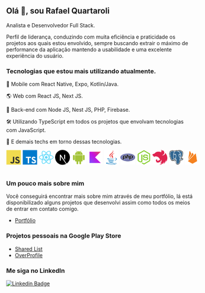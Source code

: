 ## Olá 👋, sou Rafael Quartaroli

Analista e Desenvolvedor Full Stack.

Perfil de liderança, conduzindo com muita eficiência e praticidade os projetos aos quais estou envolvido, sempre buscando extrair o máximo de performance da aplicação mantendo a usabilidade e uma excelente experiência do usuário.

### Tecnologias que estou mais utilizando atualmente.
<p>
📲 Mobile com React Native, Expo, Kotlin/Java.
</p>
<p>
🌎 Web com React JS, Next JS.
</p>
<p>
📡 Back-end com Node JS, Nest JS, PHP, Firebase.
</p>
<p>
🛠️ Utilizando TypeScript em todos os projetos que envolvam tecnologias com JavaScript.
</p>
<p>
🧰 E demais techs em torno dessas tecnologias.
</p> 

<div style="display: flex;">
<img width="40" height="40" src="https://raw.githubusercontent.com/devicons/devicon/master/icons/javascript/javascript-original.svg">
  &nbsp;
<img width="40" height="40" src="https://raw.githubusercontent.com/devicons/devicon/master/icons/typescript/typescript-original.svg">
  &nbsp;
<img width="40" height="40" src="https://raw.githubusercontent.com/devicons/devicon/master/icons/react/react-original.svg">
  &nbsp;
<img width="40" height="40" src="https://raw.githubusercontent.com/devicons/devicon/master/icons/nextjs/nextjs-original.svg">
  &nbsp;
<img width="40" height="40" src="https://raw.githubusercontent.com/devicons/devicon/master/icons/android/android-original.svg">
  &nbsp;
<img width="40" height="40" src="https://raw.githubusercontent.com/devicons/devicon/master/icons/kotlin/kotlin-original.svg">
  &nbsp;
<img width="40" height="40" src="https://raw.githubusercontent.com/devicons/devicon/master/icons/java/java-original.svg">
  &nbsp;
<img width="40" height="40" src="https://raw.githubusercontent.com/devicons/devicon/master/icons/php/php-original.svg">
  &nbsp;
<img width="40" height="40" src="https://raw.githubusercontent.com/devicons/devicon/master/icons/nodejs/nodejs-original.svg">
  &nbsp;
<img width="40" height="40" src="https://raw.githubusercontent.com/devicons/devicon/master/icons/nestjs/nestjs-plain.svg">
  &nbsp;
<img width="40" height="40" src="https://raw.githubusercontent.com/devicons/devicon/master/icons/postgresql/postgresql-original.svg">
  &nbsp;
<img width="40" height="40" src="https://raw.githubusercontent.com/devicons/devicon/master/icons/firebase/firebase-plain.svg">
</div>

<br />

### Um pouco mais sobre mim
Você conseguirá encontrar mais sobre mim através de meu portfólio, lá está disponibilizado alguns projetos que desenvolvi assim como todos os meios de entrar em contato comigo.
<br />
- [Portfólio](https://portfolio-rquartaroli.vercel.app/)


### Projetos pessoais na Google Play Store
- [Shared List](https://play.google.com/store/apps/details?id=com.sharedlist&pli=1)
- [OverProfile](https://play.google.com/store/apps/details?id=com.overwatchproject)

### Me siga no LinkedIn
[![Linkedin Badge](https://img.shields.io/badge/-Linkedin-%230077B5?style=flat-square&logo=Linkedin&logoColor=white&link=https://www.linkedin.com/in/rafael-quartaroli-684439103/)](https://www.linkedin.com/in/rafael-quartaroli-684439103/)

<!--
**rquartaroli/rquartaroli** is a ✨ _special_ ✨ repository because its `README.md` (this file) appears on your GitHub profile.

Here are some ideas to get you started:

- 🔭 I’m currently working on ...
- 🌱 I’m currently learning ...
- 👯 I’m looking to collaborate on ...
- 🤔 I’m looking for help with ...
- 💬 Ask me about ...
- 📫 How to reach me: ...
- 😄 Pronouns: ...
- ⚡ Fun fact: ...
-->
